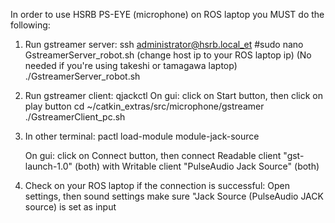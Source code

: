 In order to use HSRB PS-EYE (microphone) on ROS laptop you MUST do the following:

1. Run gstreamer server:
    ssh administrator@hsrb.local_et
    #sudo nano GstreamerServer_robot.sh (change host ip to your ROS laptop ip) (No needed if you're using takeshi or tamagawa laptop)
    ./GstreamerServer_robot.sh

2. Run gstreamer client:
    qjackctl
    On gui:
        click on Start button, then click on play button
    cd ~/catkin_extras/src/microphone/gstreamer
    ./GstreamerClient_pc.sh
3. In other terminal: 
    pactl load-module module-jack-source

    On gui:
        click on Connect button, then connect Readable client "gst-launch-1.0" (both) with  Writable client "PulseAudio Jack Source" (both)

3. Check on your ROS laptop if the connection is successful:
    Open settings, then sound settings make sure "Jack Source (PulseAudio JACK source) is set as input

    
